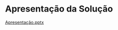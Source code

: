 # Apresentação da Solução

[Apresentação.pptx](https://github.com/ICEI-PUC-Minas-PMV-ADS/pmv-ads-2023-1-e2-proj-int-t4-g4-banco-universitario/files/11782799/Apresentacao.pptx)

